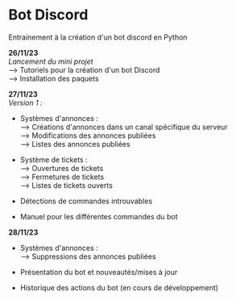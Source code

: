 ﻿# Bot Discord
Entrainement à la création d'un bot discord en Python

<strong>26/11/23</strong><br>
<I>Lancement du mini projet</I><br>
    --> Tutoriels pour la création d'un bot Discord<br>
    --> Installation des paquets<br>

<strong>27/11/23</strong><br>
<i>Version 1 :</i>
- Systèmes d'annonces :<br>
    --> Créations d'annonces dans un canal spécifique du serveur<br>
    --> Modifications des annonces publiées<br>
    --> Listes des annonces publiées<br>

- Système de tickets :<br>
    --> Ouvertures de tickets<br>
    --> Fermetures de tickets<br>
    --> Listes de tickets ouverts<br>

- Détections de commandes introuvables

- Manuel pour les différentes commandes du bot

<strong>28/11/23</strong>

- Systèmes d'annonces :<br>
    --> Suppressions des annonces publiées<br>

- Présentation du bot et nouveautés/mises à jour

- Historique des actions du bot (en cours de développement)